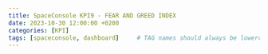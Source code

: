 ```yaml
---
title: SpaceConsole KPI9 - FEAR AND GREED INDEX
date: 2023-10-30 12:00:00 +0200
categories: [KPI]
tags: [spaceconsole, dashboard]     # TAG names should always be lowercase
---
```


